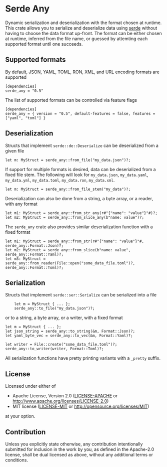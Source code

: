 # Serde Any

Dynamic serialization and deserialization with the format chosen at runtime.
This crate allows you to serialize and deserialize data using [serde](https://serde.rs/) without having to choose the data format up-front.
The format can be either chosen at runtime, inferred from the file name, or guessed by attemting each supported format until one succeeds.

## Supported formats

By default, JSON, YAML, TOML, RON, XML, and URL encoding formats are supported

```
[dependencies]
serde_any = "0.5"
```

The list of supported formats can be controlled via feature flags

```
[dependencies]
serde_any = { version = "0.5", default-features = false, features = ["yaml", "toml"] }
```

## Deserialization

Structs that implement `serde::de::Deserialize` can be deserialized from a given file

```
let m: MyStruct = serde_any::from_file("my_data.json")?;
```

If support for multiple formats is desired, data can be deserialized from a fixed file stem.
The following will look for `my_data.json`, `my_data.yaml`, `my_data.yml`, `my_data.toml`, `my_data.ron`, `my_data.xml`.

```
let m: MyStruct = serde_any::from_file_stem("my_data")?;
```

Deserialization can also be done from a string, a byte array, or a reader, with any format

```
let m1: MyStruct = serde_any::from_str_any(r#"{"name": "value"}"#)?;
let m2: MyStruct = serde_any::from_slice_any(b"name: value")?;
```

The `serde_any` crate also provides similar deserialization function with a fixed format

```
let m1: MyStruct = serde_any::from_str(r#"{"name": "value"}"#, serde_any::Format::Json)?;
let m2: MyStruct = serde_any::from_slice(b"name: value", serde_any::Format::Yaml)?;
let m3: MyStruct = serde_any::from_reader(File::open("some_data_file.toml")?, serde_any::Format::Toml)?;
```

## Serialization

Structs that implement `serde::ser::Serialize` can be serialized into a file

```
    let m = MyStruct { ... };
    serde_any::to_file("my_data.json")?;
```

or to a string, a byte array, or a writer, with a fixed format


```
let m = MyStruct { ... };
let json_string = serde_any::to_string(&m, Format::Json)?;
let yaml_byte_vec = serde_any::to_vec(&m, Format::Yaml)?;

let writer = File::create("some_data_file.toml")?;
serde_any::to_writer(writer, Format::Toml)?;
```

All serialization functions have pretty printing variants with a `_pretty` suffix.

## License

Licensed under either of

 * Apache License, Version 2.0
   ([LICENSE-APACHE](LICENSE-APACHE) or http://www.apache.org/licenses/LICENSE-2.0)
 * MIT license
   ([LICENSE-MIT](LICENSE-MIT) or http://opensource.org/licenses/MIT)

at your option.

## Contribution

Unless you explicitly state otherwise, any contribution intentionally submitted
for inclusion in the work by you, as defined in the Apache-2.0 license, shall be
dual licensed as above, without any additional terms or conditions.
